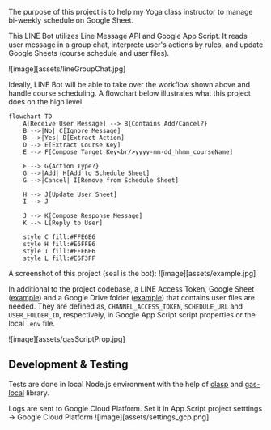 The purpose of this project is to help my Yoga class instructor to manage bi-weekly schedule on Google Sheet.

This LINE Bot utilizes Line Message API and Google App Script. It reads user message in a group chat, interprete user's actions by rules, and update Google Sheets (course schedule and user files).

![image][assets/lineGroupChat.jpg]

Ideally, LINE Bot will be able to take over the workflow shown above and handle course scheduling. A flowchart below illustrates what this project does on the high level.

```mermaid
flowchart TD
    A[Receive User Message] --> B{Contains Add/Cancel?}
    B -->|No| C[Ignore Message]
    B -->|Yes| D[Extract Action]
    D --> E[Extract Course Key]
    E --> F[Compose Target Key<br/>yyyy-mm-dd_hhmm_courseName]
    
    F --> G{Action Type?}
    G -->|Add| H[Add to Schedule Sheet]
    G -->|Cancel| I[Remove from Schedule Sheet]
    
    H --> J[Update User Sheet]
    I --> J
    
    J --> K[Compose Response Message]
    K --> L[Reply to User]
    
    style C fill:#FFE6E6
    style H fill:#E6FFE6
    style I fill:#FFE6E6
    style L fill:#E6F3FF
```

A screenshot of this project (seal is the bot):
![image][assets/example.jpg]

In additional to the project codebase, a LINE Access Token, Google Sheet ([example](https://docs.google.com/spreadsheets/d/1ttMUhEpUvvrrrxgq1MsoADe6zaalyjrVj12pB4JJaFU/edit?usp=sharing)) and a Google Drive folder ([example](https://drive.google.com/drive/folders/1UDs6RcVO7lEZiphgDU4saItggqoG-w47?usp=sharing)) that contains user files are needed. They are defined as, `CHANNEL_ACCESS_TOKEN`, `SCHEDULE_URL` and `USER_FOLDER_ID`, respectively, in Google App Script script properties or the local `.env` file.

![image][assets/gasScriptProp.jpg]


## Development & Testing

Tests are done in local Node.js environment with the help of [clasp](https://developers.google.com/apps-script/guides/clasp) and [gas-local](https://www.npmjs.com/package/gas-local) library.

Logs are sent to Google Cloud Platform. Set it in App Script project setttings -> Google Cloud Platform
![image][assets/settings_gcp.png]
